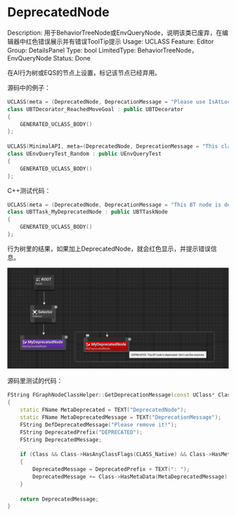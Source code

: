# DeprecatedNode

Description: 用于BehaviorTreeNode或EnvQueryNode，说明该类已废弃，在编辑器中红色错误展示并有错误ToolTip提示
Usage: UCLASS
Feature: Editor
Group: DetailsPanel
Type: bool
LimitedType: BehaviorTreeNode，EnvQueryNode
Status: Done

在AI行为树或EQS的节点上设置，标记该节点已经弃用。

源码中的例子：

```cpp
UCLASS(meta = (DeprecatedNode, DeprecationMessage = "Please use IsAtLocation decorator instead."), MinimalAPI)
class UBTDecorator_ReachedMoveGoal : public UBTDecorator
{
	GENERATED_UCLASS_BODY()
};

UCLASS(MinimalAPI, meta=(DeprecatedNode, DeprecationMessage = "This class is now deprecated, please use RunMode supporting random results instead."))
class UEnvQueryTest_Random : public UEnvQueryTest
{
	GENERATED_UCLASS_BODY()
};
```

C++测试代码：

```cpp
UCLASS(meta = (DeprecatedNode, DeprecationMessage = "This BT node is deprecated. Don't use this anymore."), MinimalAPI)
class UBTTask_MyDeprecatedNode : public UBTTaskNode
{
	GENERATED_UCLASS_BODY()
};
```

行为树里的结果，如果加上DeprecatedNode，就会红色显示，并提示错误信息。

![Untitled](DeprecatedNode/Untitled.png)

源码里测试的代码：

```cpp
FString FGraphNodeClassHelper::GetDeprecationMessage(const UClass* Class)
{
	static FName MetaDeprecated = TEXT("DeprecatedNode");
	static FName MetaDeprecatedMessage = TEXT("DeprecationMessage");
	FString DefDeprecatedMessage("Please remove it!");
	FString DeprecatedPrefix("DEPRECATED");
	FString DeprecatedMessage;

	if (Class && Class->HasAnyClassFlags(CLASS_Native) && Class->HasMetaData(MetaDeprecated))
	{
		DeprecatedMessage = DeprecatedPrefix + TEXT(": ");
		DeprecatedMessage += Class->HasMetaData(MetaDeprecatedMessage) ? Class->GetMetaData(MetaDeprecatedMessage) : DefDeprecatedMessage;
	}

	return DeprecatedMessage;
}
```